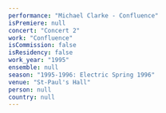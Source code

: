 ```yaml
---
performance: "Michael Clarke - Confluence"
isPremiere: null
concert: "Concert 2"
work: "Confluence"
isCommission: false
isResidency: false
work_year: "1995"
ensemble: null
season: "1995-1996: Electric Spring 1996"
venue: "St-Paul's Hall"
person: null
country: null
---
```


